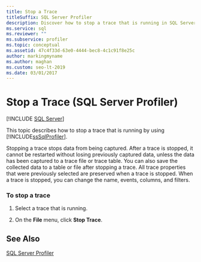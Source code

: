 ```yaml
---
title: Stop a Trace
titleSuffix: SQL Server Profiler
description: Discover how to stop a trace that is running in SQL Server Profiler, change any properties you want to adjust, and save the captured data.
ms.service: sql
ms.reviewer: ""
ms.subservice: profiler
ms.topic: conceptual
ms.assetid: 47c4f33d-63e0-4444-bec8-4c1c91f8e25c
author: markingmyname
ms.author: maghan
ms.custom: seo-lt-2019
ms.date: 03/01/2017
---
```


# Stop a Trace (SQL Server Profiler)

 [!INCLUDE [SQL Server](../../includes/applies-to-version/sqlserver.md)]

This topic describes how to stop a trace that is running by using [!INCLUDE[ssSqlProfiler](../../includes/sssqlprofiler-md.md)].  
  
 Stopping a trace stops data from being captured. After a trace is stopped, it cannot be restarted without losing previously captured data, unless the data has been captured to a trace file or trace table. You can also save the collected data to a table or file after stopping a trace. All trace properties that were previously selected are preserved when a trace is stopped. When a trace is stopped, you can change the name, events, columns, and filters.  
  
### To stop a trace  
  
1.  Select a trace that is running.  
  
2.  On the **File** menu, click **Stop Trace**.  
  
## See Also  
 [SQL Server Profiler](../../tools/sql-server-profiler/sql-server-profiler.md)  
  
  
